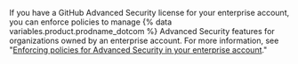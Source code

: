 If you have a GitHub Advanced Security license for your enterprise account, you can enforce policies to manage {% data variables.product.prodname_dotcom %} Advanced Security features for organizations owned by an enterprise account. For more information, see "[Enforcing policies for Advanced Security in your enterprise account](/github/setting-up-and-managing-your-enterprise/setting-policies-for-organizations-in-your-enterprise-account/enforcing-policies-for-advanced-security-in-your-enterprise-account)."